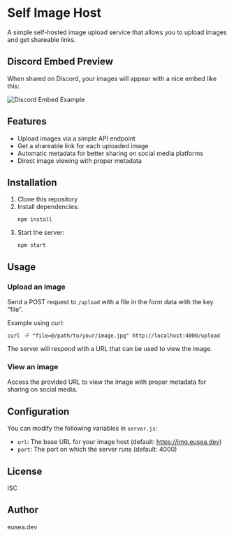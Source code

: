 # Self Image Host

A simple self-hosted image upload service that allows you to upload images and get shareable links.

## Discord Embed Preview

When shared on Discord, your images will appear with a nice embed like this:

![Discord Embed Example](https://img.eusea.dev/view/8c6cfd5b.png)

## Features

- Upload images via a simple API endpoint
- Get a shareable link for each uploaded image
- Automatic metadata for better sharing on social media platforms
- Direct image viewing with proper metadata

## Installation

1. Clone this repository
2. Install dependencies:
   ```
   npm install
   ```
3. Start the server:
   ```
   npm start
   ```

## Usage

### Upload an image

Send a POST request to `/upload` with a file in the form data with the key "file".

Example using curl:
```
curl -F "file=@/path/to/your/image.jpg" http://localhost:4000/upload
```

The server will respond with a URL that can be used to view the image.

### View an image

Access the provided URL to view the image with proper metadata for sharing on social media.

## Configuration

You can modify the following variables in `server.js`:
- `url`: The base URL for your image host (default: https://img.eusea.dev)
- `port`: The port on which the server runs (default: 4000)

## License

ISC

## Author

eusea.dev